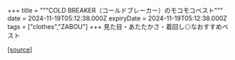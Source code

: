+++
title = """COLD BREAKER（コールドブレーカー）のモコモコベスト"""
date = 2024-11-19T05:12:38.000Z
expiryDate = 2024-11-19T05:12:38.000Z
tags = ["clothes","ZABOU"]
+++
見た目・あたたかさ・着回し◎なおすすめベスト

[[source]](https://zabou.org/2024/11/19/312097/)
